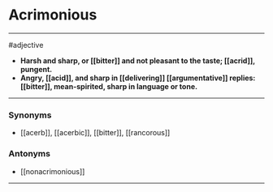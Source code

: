 # Acrimonious
---
#adjective
- **Harsh and sharp, or [[bitter]] and not pleasant to the taste; [[acrid]], pungent.**
- **Angry, [[acid]], and sharp in [[delivering]] [[argumentative]] replies: [[bitter]], mean-spirited, sharp in language or tone.**
---
### Synonyms
- [[acerb]], [[acerbic]], [[bitter]], [[rancorous]]
### Antonyms
- [[nonacrimonious]]
---
